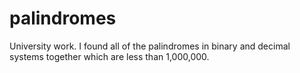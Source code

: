 # palindromes
University work. 
I found all of the palindromes in binary and decimal systems together which are less than 1,000,000.